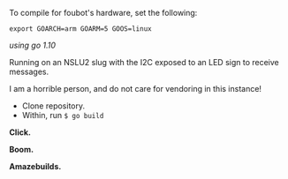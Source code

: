 To compile for foubot's hardware, set the following:

	export GOARCH=arm GOARM=5 GOOS=linux

_using go 1.10_

Running on an NSLU2 slug with the I2C exposed to an LED sign to receive messages.

I am a horrible person, and do not care for vendoring in this instance!

- Clone repository.
- Within, run ``` $ go build ```

**Click.**

**Boom.**

**Amazebuilds.**
